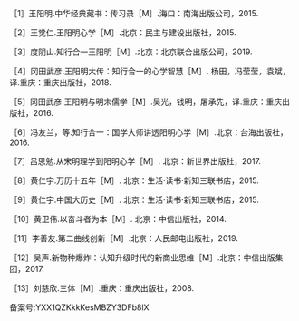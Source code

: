 ［1］王阳明.中华经典藏书：传习录［M］.海口：南海出版公司，2015. 

［2］王觉仁.王阳明心学［M］.北京：民主与建设出版社，2015. 

［3］度阴山.知行合一王阳明［M］.北京：北京联合出版公司，2019. 

［4］冈田武彦.王阳明大传：知行合一的心学智慧［M］. 杨田，冯莹莹，袁斌，译.重庆：重庆出版社，2018. 

［5］冈田武彦.王阳明与明末儒学［M］.吴光，钱明，屠承先，译.重庆：重庆出版社，2016. 

［6］冯友兰，等.知行合一：国学大师讲透阳明心学［M］.北京：台海出版社，2016. 

［7］吕思勉.从宋明理学到阳明心学［M］. 北京：新世界出版社，2017. 

［8］黄仁宇.万历十五年［M］. 北京：生活·读书·新知三联书店，2015. 

［9］黄仁宇.中国大历史［M］. 北京：生活·读书·新知三联书店，2015. 

［10］黄卫伟.以奋斗者为本［M］. 北京：中信出版社，2014. 

［11］李善友.第二曲线创新［M］.北京：人民邮电出版社，2019. 

［12］吴声.新物种爆炸：认知升级时代的新商业思维［M］.北京：中信出版集团，2017. 

［13］刘慈欣.三体［M］.重庆：重庆出版社，2008.  

备案号:YXX1QZKkkKesMBZY3DFb8lX